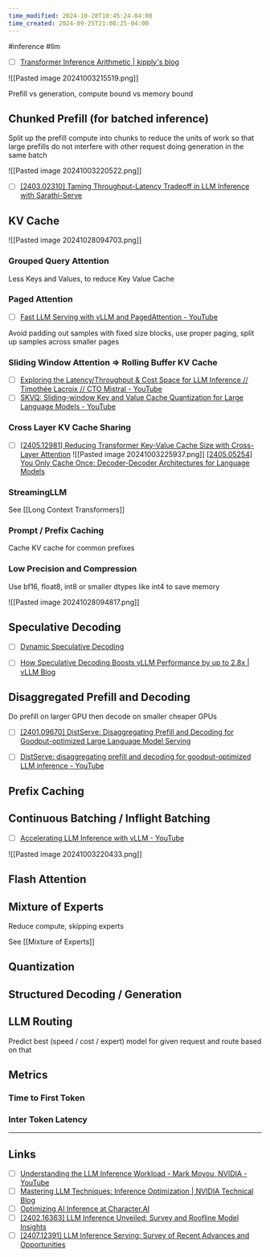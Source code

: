 ```yaml
---
time_modified: 2024-10-28T10:45:24-04:00
time_created: 2024-09-25T21:08:25-04:00
---
```

#inference #llm 


- [ ] [Transformer Inference Arithmetic | kipply's blog](https://kipp.ly/transformer-inference-arithmetic/)

![[Pasted image 20241003215519.png]]



Prefill vs generation, compute bound vs memory bound


## Chunked Prefill (for batched inference)

Split up the prefill compute into chunks to reduce the units of work so that large prefills do not interfere with other request doing generation in the same batch

![[Pasted image 20241003220522.png]]

- [ ] [\[2403.02310\] Taming Throughput-Latency Tradeoff in LLM Inference with Sarathi-Serve](https://arxiv.org/abs/2403.02310)

## KV Cache

![[Pasted image 20241028094703.png]]

### Grouped Query Attention

Less Keys and Values, to reduce Key Value Cache

### Paged Attention
- [ ] [Fast LLM Serving with vLLM and PagedAttention - YouTube](https://www.youtube.com/watch?v=5ZlavKF_98U)

Avoid padding out samples with fixed size blocks, use proper paging, split up samples across smaller pages

### Sliding Window Attention => Rolling Buffer KV Cache
- [ ] [Exploring the Latency/Throughput & Cost Space for LLM Inference // Timothée Lacroix // CTO Mistral - YouTube](https://www.youtube.com/watch?v=mYRqvB1_gRk)
- [ ] [SKVQ: Sliding-window Key and Value Cache Quantization for Large Language Models - YouTube](https://www.youtube.com/watch?v=K8iqzH5pKkQ)

### Cross Layer KV Cache Sharing

- [ ] [\[2405.12981\] Reducing Transformer Key-Value Cache Size with Cross-Layer Attention](https://arxiv.org/abs/2405.12981)
![[Pasted image 20241003225937.png]]
[\[2405.05254\] You Only Cache Once: Decoder-Decoder Architectures for Language Models](https://arxiv.org/abs/2405.05254)


### StreamingLLM

See [[Long Context Transformers]]


### Prompt / Prefix Caching

Cache KV cache for common prefixes


### Low Precision and Compression

Use bf16, float8, int8 or smaller dtypes like int4 to save memory


![[Pasted image 20241028094817.png]]

## Speculative Decoding


- [ ] [Dynamic Speculative Decoding](https://huggingface.co/blog/dynamic_speculation_lookahead)
- [ ] [How Speculative Decoding Boosts vLLM Performance by up to 2.8x | vLLM Blog](https://blog.vllm.ai/2024/10/17/spec-decode.html)


## Disaggregated Prefill and Decoding

Do prefill on larger GPU then decode on smaller cheaper GPUs

- [ ] [\[2401.09670\] DistServe: Disaggregating Prefill and Decoding for Goodput-optimized Large Language Model Serving](https://arxiv.org/abs/2401.09670)
- [ ] [DistServe: disaggregating prefill and decoding for goodput-optimized LLM inference - YouTube](https://www.youtube.com/watch?v=Bh-jlh5vlF0)


## Prefix Caching


## Continuous Batching / Inflight Batching

- [ ] [Accelerating LLM Inference with vLLM - YouTube](https://www.youtube.com/watch?v=qBFENFjKE-M)

![[Pasted image 20241003220433.png]]



## Flash Attention


## Mixture of Experts
Reduce compute, skipping experts


See [[Mixture of Experts]]

## Quantization




## Structured Decoding / Generation


## LLM Routing
Predict best (speed / cost / expert) model for given request and route based on that

## Metrics

### Time to First Token

### Inter Token Latency


---
## Links
- [ ] [Understanding the LLM Inference Workload - Mark Moyou, NVIDIA - YouTube](https://www.youtube.com/watch?v=z2M8gKGYws4)
- [ ] [Mastering LLM Techniques: Inference Optimization | NVIDIA Technical Blog](https://developer.nvidia.com/blog/mastering-llm-techniques-inference-optimization/)
- [ ] [Optimizing AI Inference at Character.AI](https://research.character.ai/optimizing-inference/)
- [ ] [\[2402.16363\] LLM Inference Unveiled: Survey and Roofline Model Insights](https://arxiv.org/abs/2402.16363)
- [ ] [\[2407.12391\] LLM Inference Serving: Survey of Recent Advances and Opportunities](https://arxiv.org/abs/2407.12391)
